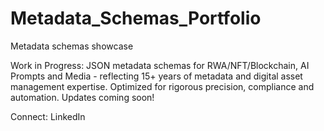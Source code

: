 # Metadata_Schemas_Portfolio
Metadata schemas showcase

Work in Progress: JSON metadata schemas for RWA/NFT/Blockchain, AI Prompts and Media - reflecting 15+ years of metadata and digital asset management expertise. Optimized for rigorous precision, compliance and automation. Updates coming soon!

Connect: LinkedIn
